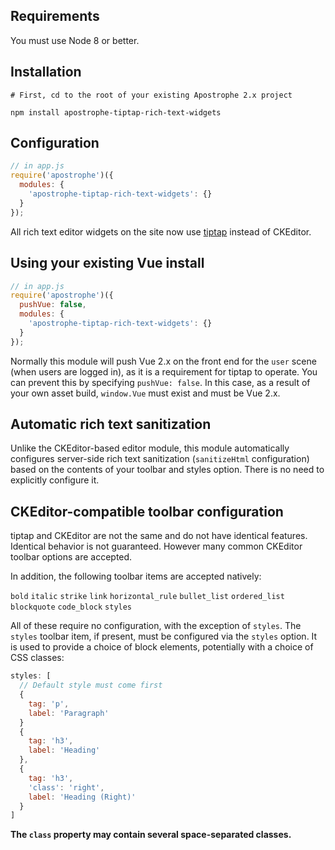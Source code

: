 ## Requirements

You must use Node 8 or better.

## Installation

```
# First, cd to the root of your existing Apostrophe 2.x project

npm install apostrophe-tiptap-rich-text-widgets
```

## Configuration

```javascript
// in app.js
require('apostrophe')({
  modules: {
    'apostrophe-tiptap-rich-text-widgets': {}
  }
});
```

All rich text editor widgets on the site now use [tiptap](https://tiptap.scrumpy.io/) instead of CKEditor.

## Using your existing Vue install

```javascript
// in app.js
require('apostrophe')({
  pushVue: false,
  modules: {
    'apostrophe-tiptap-rich-text-widgets': {}
  }
});
```

Normally this module will push Vue 2.x on the front end for the `user` scene (when users are logged in), as it is a requirement for tiptap to operate. You can prevent this by specifying `pushVue: false`. In this case, as a result of your own asset build, `window.Vue` must exist and must be Vue 2.x.

## Automatic rich text sanitization

Unlike the CKEditor-based editor module, this module automatically configures server-side rich text sanitization (`sanitizeHtml` configuration) based on the contents of your toolbar and styles option. There is no need to explicitly configure it.

## CKEditor-compatible toolbar configuration

tiptap and CKEditor are not the same and do not have identical features. Identical behavior is not guaranteed. However many common CKEditor toolbar options are accepted.

In addition, the following toolbar items are accepted natively:

`bold`
`italic`
`strike`
`link`
`horizontal_rule`
`bullet_list`
`ordered_list`
`blockquote`
`code_block`
`styles`

All of these require no configuration, with the exception of `styles`. The `styles` toolbar item, if present, must be configured via the `styles` option. It is used to provide a choice of block elements, potentially with a choice of CSS classes:

```javascript
styles: [
  // Default style must come first
  {
    tag: 'p',
    label: 'Paragraph'
  }
  {
    tag: 'h3',
    label: 'Heading'
  },
  {
    tag: 'h3',
    'class': 'right',
    label: 'Heading (Right)'
  }
]
```

**The `class` property may contain several space-separated classes.**

